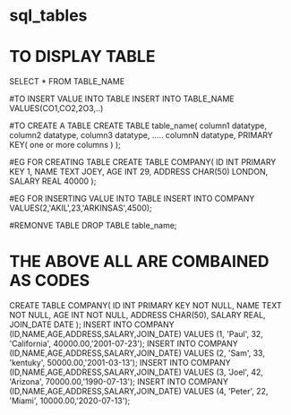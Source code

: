 # sql_tables

# TO DISPLAY TABLE
SELECT * FROM TABLE_NAME

#TO INSERT VALUE INTO TABLE
INSERT INTO TABLE_NAME VALUES(CO1,CO2,2O3,..)


#TO CREATE A TABLE
CREATE TABLE table_name(
column1 datatype,
column2 datatype,
column3 datatype,
.....
columnN datatype,
PRIMARY KEY( one or more columns )
);

#EG FOR CREATING TABLE
CREATE TABLE COMPANY(
   ID INT PRIMARY KEY     1,
   NAME           TEXT    JOEY,
   AGE            INT     29,
   ADDRESS        CHAR(50) LONDON,
   SALARY         REAL 40000
);

#EG FOR INSERTING VALUE INTO TABLE
INSERT INTO COMPANY VALUES(2,'AKIL',23,'ARKINSAS',4500);	

#REMONVE TABLE
DROP TABLE table_name;

# THE ABOVE ALL ARE COMBAINED AS CODES
CREATE TABLE COMPANY(
   ID INT PRIMARY KEY     NOT NULL,
   NAME           TEXT    NOT NULL,
   AGE            INT     NOT NULL,
   ADDRESS        CHAR(50),
   SALARY         REAL,
   JOIN_DATE	  DATE
);
INSERT INTO COMPANY (ID,NAME,AGE,ADDRESS,SALARY,JOIN_DATE) VALUES (1, 'Paul', 32, 'California', 40000.00,'2001-07-23');
INSERT INTO COMPANY (ID,NAME,AGE,ADDRESS,SALARY,JOIN_DATE) VALUES (2, 'Sam', 33, 'kentuky', 50000.00,'2001-03-13');
INSERT INTO COMPANY (ID,NAME,AGE,ADDRESS,SALARY,JOIN_DATE) VALUES (3, 'Joel', 42, 'Arizona', 70000.00,'1990-07-13');
INSERT INTO COMPANY (ID,NAME,AGE,ADDRESS,SALARY,JOIN_DATE) VALUES (4, 'Peter', 22, 'Miami', 10000.00,'2020-07-13');
